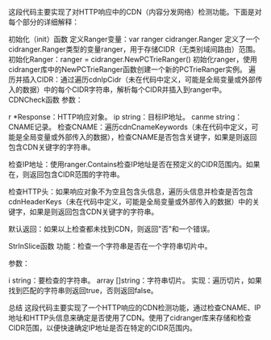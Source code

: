 这段代码主要实现了对HTTP响应中的CDN（内容分发网络）检测功能。下面是对每个部分的详细解释：

初始化（init）函数
定义Ranger变量：var ranger cidranger.Ranger 定义了一个cidranger.Ranger类型的变量ranger，用于存储CIDR（无类别域间路由）范围。
初始化Ranger：ranger = cidranger.NewPCTrieRanger() 初始化ranger，使用cidranger库中的NewPCTrieRanger函数创建一个新的PCTrieRanger实例。
遍历并插入CIDR：通过遍历cdnIpCidr（未在代码中定义，可能是全局变量或外部传入的数据）中的每个CIDR字符串，解析每个CIDR并插入到ranger中。
CDNCheck函数
参数：

r *Response：HTTP响应对象。
ip string：目标IP地址。
canme string：CNAME记录。
检查CNAME：遍历cdnCnameKeywords（未在代码中定义，可能是全局变量或外部传入的数据），检查CNAME是否包含关键字，如果是则返回包含CDN关键字的字符串。

检查IP地址：使用ranger.Contains检查IP地址是否在预定义的CIDR范围内。如果在，则返回包含CIDR范围的字符串。

检查HTTP头：如果响应对象不为空且包含头信息，遍历头信息并检查是否包含cdnHeaderKeys（未在代码中定义，可能是全局变量或外部传入的数据）中的关键字，如果是则返回包含CDN关键字的字符串。

默认返回：如果以上检查都未找到CDN，则返回"否"和一个错误。

StrInSlice函数
功能：检查一个字符串是否在一个字符串切片中。

参数：

i string：要检查的字符串。
array []string：字符串切片。
实现：遍历切片，如果找到匹配的字符串则返回true，否则返回false。

总结
这段代码主要实现了一个HTTP响应的CDN检测功能，通过检查CNAME、IP地址和HTTP头信息来确定是否使用了CDN。使用了cidranger库来存储和检查CIDR范围，以便快速确定IP地址是否在特定的CIDR范围内。